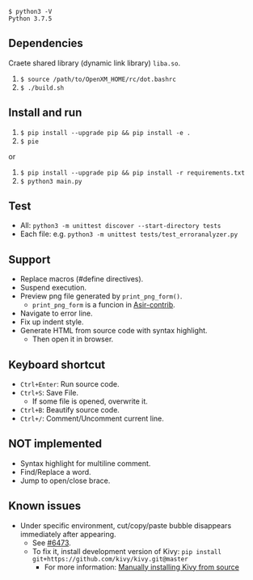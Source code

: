 ```
$ python3 -V
Python 3.7.5
```

## Dependencies

Craete shared library (dynamic link library) `liba.so`.

1. `$ source /path/to/OpenXM_HOME/rc/dot.bashrc`
2. `$ ./build.sh`

## Install and run

1. `$ pip install --upgrade pip && pip install -e .`
2. `$ pie`

or

1. `$ pip install --upgrade pip && pip install -r requirements.txt`
2. `$ python3 main.py`

## Test

- All: `python3 -m unittest discover --start-directory tests`
- Each file: e.g. `python3 -m unittest tests/test_erroranalyzer.py`

## Support

- Replace macros (#define directives).
- Suspend execution.
- Preview png file generated by `print_png_form()`.
    -  `print_png_form` is a funcion in [Asir-contrib](http://www.math.kobe-u.ac.jp/OpenXM/Current/doc/asir-contrib/ja/cman-html/cman-ja.html#print_005fpng_005fform).
- Navigate to error line.
- Fix up indent style.
- Generate HTML from source code with syntax highlight.
    - Then open it in browser.

## Keyboard shortcut

- `Ctrl+Enter`: Run source code.
- `Ctrl+S`: Save File.
    - If some file is opened, overwrite it.
- `Ctrl+B`: Beautify source code.
- `Ctrl+/`: Comment/Uncomment current line.

## NOT implemented

- Syntax highlight for multiline comment.
- Find/Replace a word.
- Jump to open/close brace.

## Known issues

- Under specific environment, cut/copy/paste bubble disappears immediately after appearing.
    - See [#6473](https://github.com/kivy/kivy/issues/6473).
    - To fix it, install development version of Kivy: `pip install git+https://github.com/kivy/kivy.git@master`
        - For more information: [Manually installing Kivy from source](https://kivy.org/doc/stable/installation/installation-linux-venvs.html#installation)
